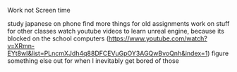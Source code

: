 Work not Screen time

study japanese on phone
find more things for old assignments
work on stuff for other classes
watch youtube videos to learn unreal engine, because its blocked on the school computers (https://www.youtube.com/watch?v=XRmn-EYt8wI&list=PLncmXJdh4q88DFCEVuGpOY3AGQwBvoQnh&index=1)
figure something else out for when I inevitably get bored of those
